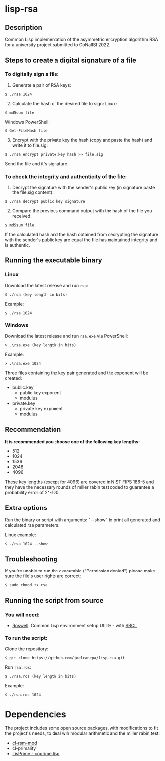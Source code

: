 # lisp-rsa

## Description
Common Lisp implementation of the asymmetric encryption algorithm RSA for a university project submitted to CoNaIISI 2022.

## Steps to create a digital signature of a file
### To digitally sign a file:
1. Generate a pair of RSA keys:
<pre><code>$ ./rsa 1024 </code></pre>

2. Calculate the hash of the desired file to sign:
Linux:
<pre><code>$ md5sum file </code></pre>
Windows PowerShell:
<pre><code>$ Get-FileHash file </code></pre>

3. Encrypt with the private key the hash (copy and paste the hash) and write it to file.sig:
<pre><code>$ ./rsa encrypt private.key hash >> file.sig</code></pre>

Send the file and it's signature.

### To check the integrity and authenticity of the file:

1. Decrypt the signature with the sender's public key (in signature paste the file.sig content):
<pre><code>$ ./rsa decrypt public.key signature</code></pre>

2. Compare the previous command output with the hash of the file you received:
<pre><code>$ md5sum file </code></pre>

If the calculated hash and the hash obtained from decrypting the signature with the sender's public key are equal the file has maintained integrity and is authentic.

## Running the executable binary

### Linux
Download the latest release and run `rsa`:

<pre><code>$ ./rsa (key length in bits) </code></pre>

Example:

<pre><code>$ ./rsa 1024 </code></pre>

### Windows
Download the latest release and run `rsa.exe` via PowerShell:

<pre><code>> .\rsa.exe (key length in bits) </code></pre>

Example:

<pre><code>> .\rsa.exe 1024 </code></pre>

Three files containing the key pair generated and the exponent will be created:
* public.key
  * public key exponent
  * modulus
* private.key
  * private key exponent
  * modulus

## Recommendation
**It is recommended you choose one of the following key lengths:**

* 512
* 1024
* 1536
* 2048
* 4096

These key lengths (except for 4096) are covered in NIST FIPS 186-5 and they have the necessary rounds of miller rabin test coded to guarantee a probability error of 2^-100.

## Extra options

Run the binary or script with arguments: "--show" to print all generated and calculated rsa parameters.

Linux example:
<pre><code>$ ./rsa 1024 --show</code></pre>

## Troubleshooting

If you're unable to run the executable ("Permission denied") please make sure the file's user rights are correct: 
<pre><code>$ sudo chmod +x rsa</code></pre>

## Running the script from source
### You will need:
* [Roswell](https://roswell.github.io/Home.html): Common Lisp environment setup Utility - with [SBCL](https://www.sbcl.org/)

### To run the script:

Clone the repository:

<pre><code>$ git clone https://github.com/joelcanepa/lisp-rsa.git</code></pre>

Run `rsa.ros`:

<pre><code>$ ./rsa.ros (key length in bits) </code></pre>

Example:

<pre><code>$ ./rsa.ros 1024 </code></pre>

# Dependencies

The project includes some open source packages, with modifications to fit the project's needs, to deal wih modular arithmetic and the miller rabin test:

* [cl-rsm-mod](https://sources.debian.org/src/cl-rsm-mod/1.4/mod.lisp/)
* cl-primality
* [LisPrime - coprime.lisp](https://github.com/dradisavljevic/LisPrime/blob/master/coprime.lisp)
